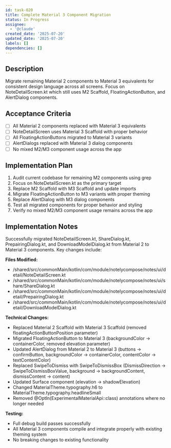 ```yaml
---
id: task-020
title: Complete Material 3 Component Migration
status: In Progress
assignee:
  - '@claude'
created_date: '2025-07-20'
updated_date: '2025-07-20'
labels: []
dependencies: []
---
```


## Description

Migrate remaining Material 2 components to Material 3 equivalents for consistent design language across all screens. Focus on NoteDetailScreen.kt which still uses M2 Scaffold, FloatingActionButton, and AlertDialog components.

## Acceptance Criteria

- [ ] All Material 2 components replaced with Material 3 equivalents
- [ ] NoteDetailScreen uses Material 3 Scaffold with proper behavior
- [ ] All FloatingActionButtons migrated to Material 3 variants
- [ ] AlertDialogs replaced with Material 3 dialog components
- [ ] No mixed M2/M3 component usage across the app

## Implementation Plan

1. Audit current codebase for remaining M2 components using grep
2. Focus on NoteDetailScreen.kt as the primary target
3. Replace M2 Scaffold with M3 Scaffold and update imports
4. Migrate FloatingActionButton to M3 variants with proper theming
5. Replace AlertDialog with M3 dialog components
6. Test all migrated components for proper behavior and styling
7. Verify no mixed M2/M3 component usage remains across the app

## Implementation Notes

Successfully migrated NoteDetailScreen.kt, ShareDialog.kt, PrepairingDialog.kt, and DownloadModelDialog.kt from Material 2 to Material 3 components. Key changes include:

**Files Modified:**
- /shared/src/commonMain/kotlin/com/module/notelycompose/notes/ui/detail/NoteDetailScreen.kt
- /shared/src/commonMain/kotlin/com/module/notelycompose/notes/ui/share/ShareDialog.kt  
- /shared/src/commonMain/kotlin/com/module/notelycompose/notes/ui/detail/PrepairingDialog.kt
- /shared/src/commonMain/kotlin/com/module/notelycompose/notes/ui/detail/DownloadModelDialog.kt

**Technical Changes:**
- Replaced Material 2 Scaffold with Material 3 Scaffold (removed floatingActionButtonPosition parameter)
- Migrated FloatingActionButton to Material 3 (backgroundColor → containerColor, removed elevation parameter)
- Updated AlertDialog from Material 2 to Material 3 (buttons → confirmButton, backgroundColor → containerColor, contentColor → textContentColor)
- Replaced SwipeToDismiss with SwipeToDismissBox (DismissDirection → SwipeToDismissBoxValue, background → backgroundContent, dismissContent → content)
- Updated Surface component (elevation → shadowElevation)
- Changed MaterialTheme.typography.h6 to MaterialTheme.typography.headlineSmall
- Removed @OptIn(ExperimentalMaterialApi::class) annotations where no longer needed

**Testing:**
- Full debug build passes successfully
- All Material 3 components compile and integrate properly with existing theming system
- No breaking changes to existing functionality
